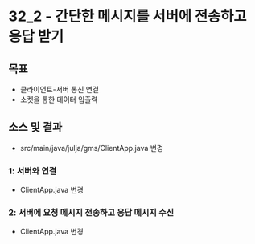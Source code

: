 # 32_2 - 간단한 메시지를 서버에 전송하고 응답 받기

## 목표

- 클라이언트-서버 통신 연결
- 소켓을 통한 데이터 입출력

## 소스 및 결과

- src/main/java/julja/gms/ClientApp.java 변경
  

### 1: 서버와 연결

- ClientApp.java 변경

### 2: 서버에 요청 메시지 전송하고 응답 메시지 수신

- ClientApp.java 변경